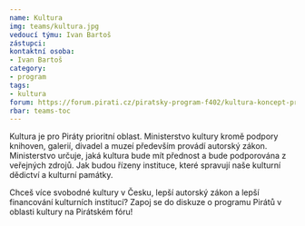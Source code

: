 ```yaml
---
name: Kultura
img: teams/kultura.jpg
vedoucí týmu: Ivan Bartoš
zástupci:
kontaktní osoba:
- Ivan Bartoš
category:
- program
tags:
- kultura
forum: https://forum.pirati.cz/piratsky-program-f402/kultura-koncept-programoveho-bodu-pro-ps-2017-t35766.html
rbar: teams-toc
---
```


Kultura je pro Piráty prioritní oblast. Ministerstvo kultury kromě podpory knihoven, galerií, divadel a muzeí především provádí autorský zákon. Ministerstvo určuje, jaká kultura bude mít přednost a bude podporována z veřejných zdrojů. Jak budou řízeny instituce, které spravují naše kulturní dědictví a kulturní památky.

Chceš více svobodné kultury v Česku, lepší autorský zákon a lepší financování kulturních institucí? Zapoj se do diskuze o programu Pirátů v oblasti kultury na Pirátském fóru!


